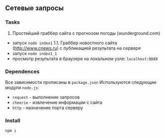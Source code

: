 ## Сетевые запросы
### Tasks
1. Простейший граббер сайта с прогнозом погоды (wunderground.com)
* запуск `node index1`
1.1. Граббер новостного сайта (http://www.cnews.ru) с публикацией результата на сервере
* запуск `node index1_1`
* просмотр результата в браузере на локальном узле: `localhost:8888`

### Dependences
Все зависимости прописаны в `package.json`
Используются следующие модули `node.js`:
* `request` - выполнение запросов
* `cheerio` - извлечение информации с сайта
* `http` - назначение порта серверу

### Install
`npm i`

